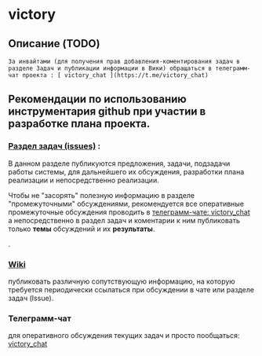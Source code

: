 # victory

## Описание (TODO)   

`За инвайтами (для получения прав добавления-коментирования задач в разделе Задач и публикации информации в Вики) обращаться в телеграмм-чат проекта : [ victory_chat ](https://t.me/victory_chat)`   

## Рекомендации по использованию инструментария github при участии в разработке плана проекта.


### [Раздел задач (issues)](https://github.com/orion76/victory/issues) :  

В данном разделе публикуются предложения, задачи, подзадачи работы системы, для дальнейшего их обсуждения, разработки плана реализации и непосредственно реализации.

Чтобы не "засорять" полезную информацию в разделе "промежуточными" обсуждениями, рекомендуется все оперативные промежуточные обсуждения проводить в [телеграмм-чате: victory_chat ](https://t.me/victory_chat)
а непосредственно в раздел задач и коментарии к ним публиковать только **темы** обсуждений и их **результаты**.

.   
### [Wiki](https://github.com/orion76/victory/wiki)   
публиковать различную сопутствующую информацию, на которую требуется периодически ссылаться при обсуждении в чате или разделе задач (Issue).   

### Телеграмм-чат 
для оперативного обсуждения текущих задач и просто пообщаться:
[ victory_chat ](https://t.me/victory_chat)



